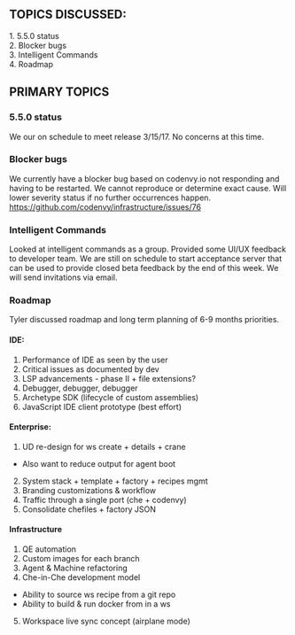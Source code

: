 ## TOPICS DISCUSSED:

​1. 5.5.0 status  
2. Blocker bugs  
3. Intelligent Commands  
4. Roadmap

## PRIMARY TOPICS

### 5.5.0 status 
We our on schedule to meet release 3/15/17. No concerns at this time.

### Blocker bugs
We currently have a blocker bug based on codenvy.io not responding and having to be restarted. We cannot reproduce or determine exact cause. Will lower severity status if no further occurrences happen. https://github.com/codenvy/infrastructure/issues/76

### Intelligent Commands
Looked at intelligent commands as a group. Provided some UI/UX feedback to developer team. We are still on schedule to start acceptance server that can be used to provide closed beta feedback by the end of this week. We will send invitations via email.

### Roadmap
Tyler discussed roadmap and long term planning of 6-9 months priorities. 

#### ​IDE:
1. Performance of IDE as seen by the user
2. Critical issues as documented by dev
3. LSP advancements - phase II + file extensions?
4. Debugger, debugger, debugger
5. Archetype SDK (lifecycle of custom assemblies)
6. JavaScript IDE client prototype (best effort)

#### Enterprise:
1. UD re-design for ws create + details + crane
  - Also want to reduce output for agent boot
2. System stack + template + factory + recipes mgmt
3. Branding customizations & workflow
4. Traffic through a single port (che + codenvy)
5. Consolidate chefiles + factory JSON 

#### Infrastructure
1. QE automation
2. Custom images for each branch
3. Agent & Machine refactoring
4. Che-in-Che development model
  - Ability to source ws recipe from a git repo 
  - Ability to build & run docker from in a ws
5. Workspace live sync concept (airplane mode)